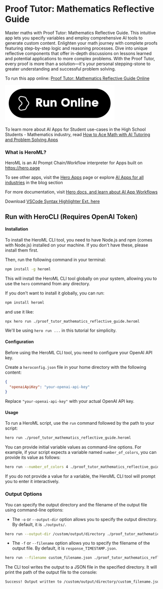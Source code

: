 # Proof Tutor: Mathematics Reflective Guide

Master maths with Proof Tutor: Mathematics Reflective Guide. This intuitive app lets you specify variables and employ comprehensive AI tools to generate custom content. Enlighten your math journey with complete proofs featuring step-by-step logic and reasoning processes. Dive into unique reflective components that offer in-depth discussions on lessons learned and potential applications to more complex problems. With the Proof Tutor, every proof is more than a solution—it's your personal stepping-stone to greater understanding and successful problem solving.

To run this app online: [Proof Tutor: Mathematics Reflective Guide Online](https://hero.page/app/proof-tutor:-mathematics-reflective-guide-ai-assisted-reflective-math-proofs/U5GukvBCwA7AIgTiXYaS)

[![Run Proof Tutor: Mathematics Reflective Guide Online](/assets/run.svg)](https://hero.page/app/proof-tutor:-mathematics-reflective-guide-ai-assisted-reflective-math-proofs/U5GukvBCwA7AIgTiXYaS)

To learn more about AI Apps for Student use-cases in the High School Students - Mathematics industry, read [How to Ace Math with AI Tutoring and Problem Solving Apps](https://hero.page/blog/ai/high-school-students-mathematics/how-to-ace-math-with-ai-tutoring-and-problem-solving-apps/170959)

### What is HeroML?
HeroML is an AI Prompt Chain/Workflow interpreter for Apps built on https://hero.page 

To see other apps, visit the [Hero Apps](https://hero.page/apps) page or explore [AI Apps for all industries](https://hero.page/blog) in the blog section

For more documentation, visit [Hero docs, and learn about AI App Workflows](https://hero.page/tutorials/introduction-to-heroml)

Download [VSCode Syntax Highlighter Ext. here](https://marketplace.visualstudio.com/items?itemName=hero-page.heroml)

## Run with HeroCLI (Requires OpenAI Token)

#### Installation

To install the HeroML CLI tool, you need to have Node.js and npm (comes with Node.js) installed on your machine. If you don't have these, please install them first. 

Then, run the following command in your terminal:

```bash
npm install -g heroml
```

This will install the HeroML CLI tool globally on your system, allowing you to use the `hero` command from any directory.

If you don't want to install it globally, you can run:

```bash
npm install heroml
```

and use it like:

```bash
npx hero run ./proof_tutor_mathematics_reflective_guide.heroml
```

We'll be using `hero run ...` in this tutorial for simplicity.

#### Configuration

Before using the HeroML CLI tool, you need to configure your OpenAI API key. 

Create a `heroconfig.json` file in your home directory with the following content:

```json
{
  "openaiApiKey": "your-openai-api-key"
}
```

Replace `"your-openai-api-key"` with your actual OpenAI API key.

#### Usage

To run a HeroML script, use the `run` command followed by the path to your script:

```bash
hero run ./proof_tutor_mathematics_reflective_guide.heroml
```

You can provide initial variable values as command-line options. For example, if your script expects a variable named `number_of_colors`, you can provide its value as follows:

```bash
hero run --number_of_colors 4 ./proof_tutor_mathematics_reflective_guide.heroml
```

If you do not provide a value for a variable, the HeroML CLI tool will prompt you to enter it interactively.

### Output Options

You can specify the output directory and the filename of the output file using command-line options:

- The `-o` or `--output-dir` option allows you to specify the output directory. By default, it is `./outputs/`.

```bash
hero run --output-dir /custom/output/directory ./proof_tutor_mathematics_reflective_guide.heroml
```

- The `-f` or `--filename` option allows you to specify the filename of the output file. By default, it is `response_TIMESTAMP.json`.

```bash
hero run --filename custom_filename.json ./proof_tutor_mathematics_reflective_guide.heroml
```

The CLI tool writes the output to a JSON file in the specified directory. It will print the path of the output file to the console:

```bash
Success! Output written to /custom/output/directory/custom_filename.json
```

